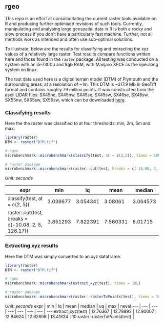 ## rgeo

This repo is an effort at consoloditating the current raster tools available on R and producing further optimised revisions of such tools. Currently, manipulating and analysing large geospatial data in R is both a rocky and slow process if you don't have a particularly fast machine. Further, not all methods work as intended and often use sub-optimal solutions. 

To illustrate, below are the results for classifying and extracting the xyz values of a relatively large raster. Test results compare functions written here and those found in the `raster` package. All testing was conducted on a system with an i5-7300u and 8gb RAM, with Manjaro XFCE as the operating system on linux. 

The test data used here is a digital terrain model (DTM) of Plymouth and the surrounding areas, at a resolution of ~1m. This DTM is ~317.9 Mb in GeoTiff format and contains roughly 79 million points. It was constructed from the ascii LIDAR files: SX45ne, SX45nw, SX45se, SX45sw, SX46se, SX46sw, SX55nw, SX55sw, SX56sw, which can be downloaded [here](https://environment.data.gov.uk/DefraDataDownload/?Mode=survey). 

### Classifying results

Here the the raster was classified to at four thresholds: min, 2m, 5m and max. 

``` r
library(raster)
DTM <- raster("DTM.tif")

# rgeo 
microbenchmark::microbenchmark(classify(test, at = c(2,5)), times = 100L) 

# raster package
microbenchmark::microbenchmark(raster::cut(test, breaks = c(-10.08, 2, 5, 126.170)), times = 100L)
```

*Unit: seconds*

expr | min | lq | mean | median | uq | max | neval
--- | --- | --- | --- | --- | --- | --- | ---
classify(test, at = c(2, 5)) | 3.039677 | 3.054341 | 3.08061 | 3.064573 | 3.070116 | 3.269607 | 10
raster::cut(test, breaks = c(-10.08, 2, 5, 126.17)) | 3.851293 | 7.822391 | 7.560331 | 8.01715 | 8.06603 | 8.207009 | 10

### Extracting xyz results

Here the DTM was simply converted to an xyz dataframe. 

``` r
library(raster)
DTM <- raster("DTM.tif")

# rgeo 
microbenchmark::microbenchmark(extract_xyz(test), times = 10L)

# raster package
microbenchmark::microbenchmark(raster::rasterToPoints(test), times = 10L)
```
*Unit: seconds*
expr | min | lq | mean | median | uq | max | neval
--- | --- | --- | --- | --- | --- | --- | ---
extract_xyz(test) | 12.76367 | 12.78892 | 12.90007 | 12.84624 | 12.92806 | 13.41824 | 10
raster::rasterToPoints(test) | 






